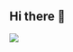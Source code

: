 ## Hi there 👋

<a href="abc8325767@gmail.com"><img src="https://img.shields.io/badge/Gmail-D14836?style=for-the-badge&logo=gmail&logoColor=white"/></a>
<!--
**SeongWooJo/SeongWooJo** is a ✨ _special_ ✨ repository because its `README.md` (this file) appears on your GitHub profile.

Here are some ideas to get you started:

- 🔭 I’m currently working on ...
- 🌱 I’m currently learning ...
- 👯 I’m looking to collaborate on ...
- 🤔 I’m looking for help with ...
- 💬 Ask me about ...
- 📫 How to reach me: ...
- 😄 Pronouns: ...
- ⚡ Fun fact: ...
-->
